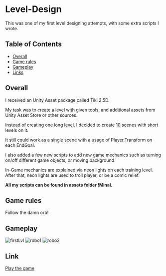 # Level-Design

This was one of my first level designing attempts, with some extra scripts I wrote.

## Table of Contents
  * [Overall](https://github.com/Minal06/Revulo-Games#overall)
  * [Game rules](https://github.com/Minal06/Revulo-Games#game-rules)
  * [Gameplay](https://github.com/Minal06/Revulo-Games#gameplay)
  * [Links](https://github.com/Minal06/Revulo-Games#link)

## Overall
I received an Unity Asset package called Tiki 2.5D.

My task was to create a level with given tools, and additional assets from Unity Asset Store or other sources.

Instead of creating one long level, I decided to create 10 scenes with short levels on it. 

It still could work as a single scene with a usage of Player.Transform on each EndGoal.

I also added a few new scripts to add new game mechanics such as turning on/off different game objects, or moving background.

In-Game mechanics are explained via neon lights on each training level. After that, neon lights are used to troll player, or be a comic relief.

**All my scripts can be found in assets folder !Minal.**


## Game rules
Follow the damn orb! 

## Gameplay
![firstLvl](https://user-images.githubusercontent.com/94176489/178253858-18ab56dc-c1e7-4965-9d28-05c07e0600b0.jpg)
![robo1](https://user-images.githubusercontent.com/94176489/178254752-8e3ee68e-a211-4cca-b058-3ffbf1388de5.gif)
![robo2](https://user-images.githubusercontent.com/94176489/178256490-6dff65c6-b70d-4a16-9a26-e7046827ec54.gif)

## Link
[Play the game](https://play.unity.com/mg/other/build-robojoy)
